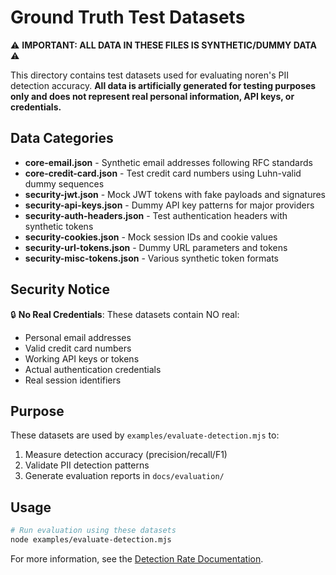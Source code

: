 # Ground Truth Test Datasets

⚠️ **IMPORTANT: ALL DATA IN THESE FILES IS SYNTHETIC/DUMMY DATA** ⚠️

This directory contains test datasets used for evaluating noren's PII detection accuracy. **All data is artificially generated for testing purposes only and does not represent real personal information, API keys, or credentials.**

## Data Categories

- **core-email.json** - Synthetic email addresses following RFC standards
- **core-credit-card.json** - Test credit card numbers using Luhn-valid dummy sequences
- **security-jwt.json** - Mock JWT tokens with fake payloads and signatures
- **security-api-keys.json** - Dummy API key patterns for major providers
- **security-auth-headers.json** - Test authentication headers with synthetic tokens
- **security-cookies.json** - Mock session IDs and cookie values
- **security-url-tokens.json** - Dummy URL parameters and tokens
- **security-misc-tokens.json** - Various synthetic token formats

## Security Notice

🔒 **No Real Credentials**: These datasets contain NO real:
- Personal email addresses
- Valid credit card numbers
- Working API keys or tokens
- Actual authentication credentials
- Real session identifiers

## Purpose

These datasets are used by `examples/evaluate-detection.mjs` to:
1. Measure detection accuracy (precision/recall/F1)
2. Validate PII detection patterns
3. Generate evaluation reports in `docs/evaluation/`

## Usage

```bash
# Run evaluation using these datasets
node examples/evaluate-detection.mjs
```

For more information, see the [Detection Rate Documentation](../../../docs/DETECTION_RATES.md).
